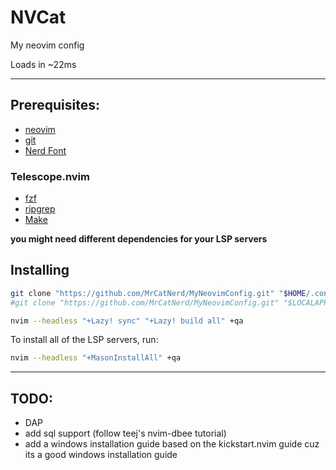 # NVCat
My neovim config

Loads in ~22ms

---

## Prerequisites:

- [neovim](https://neovim.io)
- [git](https://git-scm.com)
- [Nerd Font](https://www.nerdfonts.com)

### Telescope.nvim

- [fzf](https://github.com/junegunn/fzf)
- [ripgrep](https://github.com/BurntSushi/ripgrep)
- [Make](https://github.com/mirror/make)
<!-- if you have cmake you probably have make installed too -->
<!-- - [CMake](https://cmake.org) / [Make](https://github.com/mirror/make) -->

**you might need different dependencies for your LSP servers**

## Installing

```sh
git clone "https://github.com/MrCatNerd/MyNeovimConfig.git" "$HOME/.config/nvim" # Linux
#git clone "https://github.com/MrCatNerd/MyNeovimConfig.git" "$LOCALAPPDATA/nvim" # Windows

nvim --headless "+Lazy! sync" "+Lazy! build all" +qa
```

To install all of the LSP servers, run:

```sh
nvim --headless "+MasonInstallAll" +qa
```

---

## TODO:

- DAP
- add sql support (follow teej's nvim-dbee tutorial)
- add a windows installation guide based on the kickstart.nvim guide cuz its a good windows installation guide
